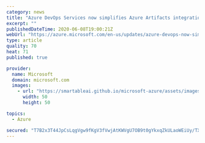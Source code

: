 ```yaml
---
category: news
title: "Azure DevOps Services now simplifies Azure Artifacts integration with other services"
excerpt: ""
publishedDateTime: 2020-06-08T19:00:21Z
webUrl: "https://azure.microsoft.com/en-us/updates/azure-devops-now-simplifies-azure-artifacts-integration-with-other-service/"
type: article
quality: 70
heat: 71
published: true

provider:
  name: Microsoft
  domain: microsoft.com
  images:
    - url: "https://smartableai.github.io/microsoft-azure/assets/images/organizations/microsoft.com-50x50.jpg"
      width: 50
      height: 50

topics:
  - Azure

secured: "T7B2x3T44JpCsLqgVgw9fKgV3fVwjAtKWVgU7OB9t0gYkxqZkULaoWEiUy/TXjk8FJnUpggs64g8GOpLOBpg8qAkmS1rS5EG9Gz5dqlpAnltWBDHs7llXsbElZ3jpYgh2byuvNd+MwHAuOcXXjIJ5k/KmvDLcaI+NbGVd0CGTI9zAB6hMhe+uSgSI35/AYYHz6zwKkIFe89GhW1r1NcC4Pfs2LW5krraVrsLLQ3dMgm1mK69k46dYQiucLZQgC5xV2vQ0mSDwkm/yXKrLTCVKQv3dfsRqdKVA3uwOZpkjfT1GomCwiC4EQFyvzOak0XnVN+GYH4zqKmhiPt+XAfttQ==;ysIJvoCXgwC08YMAzlAdRw=="
---
```


